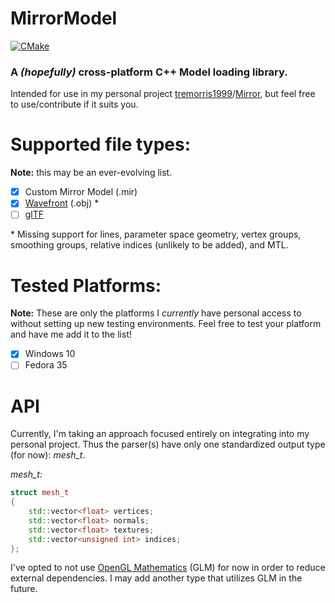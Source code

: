 # MirrorModel
[![CMake](https://github.com/tremorris1999/MirrorModel/actions/workflows/cmake.yml/badge.svg?branch=main)](https://github.com/tremorris1999/MirrorModel/actions/workflows/cmake.yml)
### A *(hopefully)* cross-platform C++ Model loading library.
Intended for use in my personal project [tremorris1999](https://github.com/tremorris1999)/[Mirror](https://github.com/tremorris1999/Mirror), but feel free to use/contribute if it suits you.  

# Supported file types:
**Note:** this may be an ever-evolving list.
- [x] Custom Mirror Model (.mir)
- [x] [Wavefront](https://en.wikipedia.org/wiki/Wavefront_.obj_file) (.obj) *
- [ ] [glTF](https://www.khronos.org/gltf/)

 \* Missing support for lines, parameter space geometry, vertex groups, smoothing groups, relative indices (unlikely to be added), and MTL.  

# Tested Platforms:
**Note:** These are only the platforms I *currently* have personal access to without setting up new testing environments. Feel free to test your platform and have me add it to the list!
- [x] Windows 10
- [ ] Fedora 35

# API
Currently, I'm taking an approach focused entirely on integrating into my personal project. Thus the parser(s) have only one standardized output type (for now): *mesh_t*.

*mesh_t:*
```cpp
struct mesh_t
{
	std::vector<float> vertices;
	std::vector<float> normals;
	std::vector<float> textures;
	std::vector<unsigned int> indices;
};
```

I've opted to not use [OpenGL Mathematics](https://github.com/g-truc/glm) (GLM) for now in order to reduce external dependencies. I may add another type that utilizes GLM in the future.
